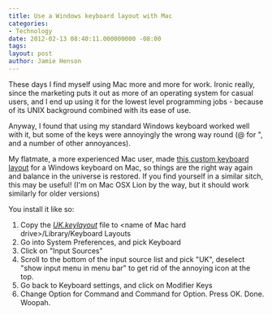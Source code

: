 ```yaml
---
title: Use a Windows keyboard layout with Mac
categories:
- Technology
date: 2012-02-13 08:40:11.000000000 -08:00
tags: 
layout: post
author: Jamie Henson
---
```


These days I find myself using Mac more and more for work. Ironic really, since the marketing puts it out as more of an operating system for casual users, and I end up using it for the lowest level programming jobs - because of its UNIX background combined with its ease of use.

Anyway, I found that using my standard Windows keyboard worked well with it, but some of the keys were annoyingly the wrong way round (@ for ", and a number of other annoyances).

<!-- more -->

My flatmate, a more experienced Mac user, made [this custom keyboard layout](http://jh47.com/files/UK.keylayout "Windows keyboard layout for Mac") for a Windows keyboard on Mac, so things are the right way again and balance in the universe is restored. If you find yourself in a similar sitch, this may be useful! (I'm on Mac OSX Lion by the way, but it should work similarly for older versions)

You install it like so:

1.  Copy the _[UK.keylayout](http://jh47.com/files/UK.keylayout)_ file to &lt;name of Mac hard drive&gt;/Library/Keyboard Layouts
2.  Go into System Preferences, and pick Keyboard
3.  Click on "Input Sources"
4.  Scroll to the bottom of the input source list and pick "UK", deselect "show input menu in menu bar" to get rid of the annoying icon at the top.
5.  Go back to Keyboard settings, and click on Modifier Keys
6.  Change Option for Command and Command for Option. Press OK.
Done. Woopah.
